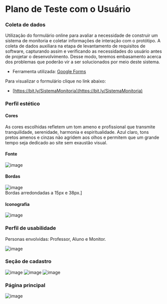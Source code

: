 # Plano de Teste com o Usuário 

### Coleta de dados

Utilização do formulário online para avaliar a necessidade de construir um sistema de monitoria e coletar informações de interação com o protótipo. 
A coleta de dados auxiliara na etapa de levantamento de requisitos de software, capturando assim e verificando as necessidades do usuário antes de projetar o desenvolvimento. Desse modo, teremos embasamento acerca dos problemas que poderão vir a ser solucionados por meio deste sistema. 

- Ferramenta utilizada: [Google Forms](https://docs.google.com/forms/u/0/?tgif=d)


Para visualizar o formulário clique no link abaixo: 

- [https://bit.ly/SistemaMonitoria](https://bit.ly/SistemaMonitoria)


### Perfil estético 

#### Cores
As cores escolhidas refletem um tom ameno e profissional que transmite tranquilidade, serenidade, harmonia e espiritualidade. Azul claro, tons pretos amenos e cinzas não agridem aos olhos e permitem que um grande tempo seja dedicado ao site sem exaustão visual.

#### Fonte
![image](https://user-images.githubusercontent.com/48606497/187011183-9e2f04cc-3487-4e08-92a5-51aaf8104006.png)

#### Bordas
![image](https://user-images.githubusercontent.com/48606497/187011215-2b44b436-26d8-4198-90d3-72a585869d6d.png)<br>
Bordas arredondadas a 15px e 38px.]

#### Iconografia 
![image](https://user-images.githubusercontent.com/48606497/187011236-a346816d-1018-4eb9-9eb3-71c06c953ab2.png)

### Perfil de usabilidade
Personas envolvidas: Professor, Aluno e Monitor.

![image](https://user-images.githubusercontent.com/48606497/187011379-19249d63-88d0-4dde-ad70-65f0a21b52cf.png)

### Seção de cadastro
![image](https://user-images.githubusercontent.com/48606497/187011398-3e3f0b95-c670-40d8-944f-b3e670dd3167.png)
![image](https://user-images.githubusercontent.com/48606497/187011415-eb4d3708-8078-44bb-93be-44818217a4e1.png)
![image](https://user-images.githubusercontent.com/48606497/187011437-f3697a31-b239-48cd-8de1-c0512f272609.png)

### Página principal
![image](https://user-images.githubusercontent.com/48606497/187011459-0ddff0bc-a816-4f66-bdbb-7154c2e730d3.png)
